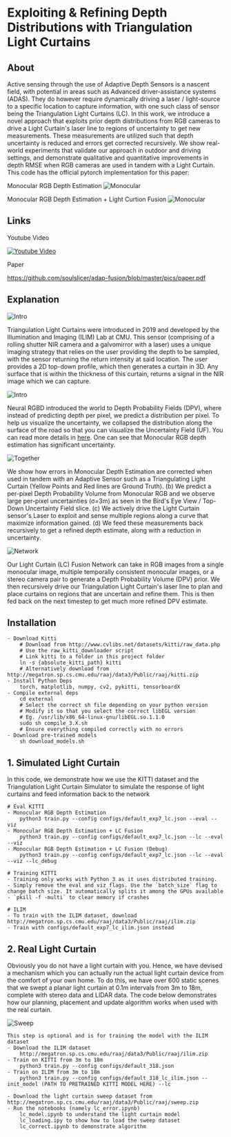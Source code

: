# Exploiting & Refining Depth Distributions with Triangulation Light Curtains

## About

Active sensing through the use of Adaptive Depth Sensors is a nascent field, with potential in areas such as Advanced driver-assistance systems (ADAS). They do however require dynamically driving a laser / light-source to a specific location to capture information, with one such class of sensor being the Triangulation Light Curtains (LC). In this work, we introduce a novel approach that exploits prior depth distributions from RGB cameras to drive a Light Curtain's laser line to regions of uncertainty to get new measurements. These measurements are utilized such that depth uncertainty is reduced and errors get corrected recursively. We show real-world experiments that validate our approach in outdoor and driving settings, and demonstrate qualitative and quantitative improvements in depth RMSE when RGB cameras are used in tandem with a Light Curtain. This code has the official pytorch implementation for this paper:

Monocular RGB Depth Estimation
![Monocular](https://github.com/soulslicer/adap-fusion/blob/master/pics/before.gif?raw=true)

Monocular RGB Depth Estimation + Light Curtion Fusion
![Monocular](https://github.com/soulslicer/adap-fusion/blob/master/pics/after.gif?raw=true)

## Links

Youtube Video

[![Youtube Video](https://img.youtube.com/vi/kIjn3U8luV0/0.jpg)](https://www.youtube.com/watch?v=kIjn3U8luV0)

Paper

https://github.com/soulslicer/adap-fusion/blob/master/pics/paper.pdf

## Explanation

![Intro](https://github.com/soulslicer/adap-fusion/blob/master/pics/lc.png?raw=true)

Triangulation Light Curtains were introduced in 2019 and developed by the Illumination and Imaging (ILIM) Lab at CMU. This sensor (comprising of a rolling shutter NIR camera and a galvomirror with a laser) uses a unique imaging strategy that relies on the user providing the depth to be sampled, with the sensor returning the return intensity at said location. The user provides a 2D top-down profile, which then generates a curtain in 3D. Any surface that is within the thickness of this curtain, returns a signal in the NIR image which we can capture. 

![Intro](https://raw.githubusercontent.com/soulslicer/adap-fusion/master/pics/intro.png)

Neural RGBD introduced the world to Depth Probability Fields (DPV), where instead of predicting depth per pixel, we predict a distribution per pixel. To help us visualize the uncertainty, we collapsed the distribution along the surface of the road so that you can visualize the Uncertainty Field (UF). You can read more details in [here](https://github.com/soulslicer/probabilistic-depth/blob/main/pics/explanation.pdf). One can see that Monocular RGB depth estimation has significant uncertainty.

![Together](https://github.com/soulslicer/adap-fusion/blob/master/pics/together.png?raw=true)

We show how errors in Monocular Depth Estimation are corrected when used in tandem with an Adaptive Sensor such as a Triangulating Light Curtain (Yellow Points and Red lines are Ground Truth). (b) We predict a per-pixel Depth Probability Volume from Monocular RGB and we observe large per-pixel uncertainties (σ=3m) as seen in the Bird's Eye View /  Top-Down Uncertainty Field slice. (c) We actively drive the Light Curtain sensor's Laser to exploit and sense multiple regions along a curve that maximize information gained. (d) We feed these measurements back recursively to get a refined depth estimate, along with a reduction in uncertainty.

![Network](https://github.com/soulslicer/adap-fusion/blob/master/pics/network.png?raw=true)

Our Light Curtain (LC) Fusion Network can take in RGB images from a single monocular image, multiple temporally consistent monocular images, or a stereo camera pair to generate a Depth Probability Volume (DPV) prior. We then recursively drive our Triangulation Light Curtain's laser line to plan and place curtains on regions that are uncertain and refine them. This is then fed back on the next timestep to get much more refined DPV estimate.

## Installation

```
- Download Kitti
    # Download from http://www.cvlibs.net/datasets/kitti/raw_data.php
    # Use the raw_kitti_downloader script
    # Link kitti to a folder in this project folder
    ln -s {absolute_kitti_path} kitti
    # Alternatively download from http://megatron.sp.cs.cmu.edu/raaj/data3/Public/raaj/kitti.zip
- Install Python Deps
    torch, matplotlib, numpy, cv2, pykitti, tensorboardX
- Compile external deps
    cd external
    # Select the correct sh file depending on your python version
    # Modify it so that you select the correct libEGL version
    # Eg. /usr/lib/x86_64-linux-gnu/libEGL.so.1.1.0
    sudo sh compile_3.X.sh
    # Ensure everything compiled correctly with no errors
- Download pre-trained models
    sh download_models.sh
```

## 1. Simulated Light Curtain

In this code, we demonstrate how we use the KITTI dataset and the Triangulation Light Curtain Simulator to simulate the response of light curtains and feed information back to the network

```
# Eval KITTI
- Monocular RGB Depth Estimation
    python3 train.py --config configs/default_exp7_lc.json --eval --viz
- Monocular RGB Depth Estimation + LC Fusion
    python3 train.py --config configs/default_exp7_lc.json --lc --eval --viz
- Monocular RGB Depth Estimation + LC Fusion (Debug)
    python3 train.py --config configs/default_exp7_lc.json --lc --eval --viz --lc_debug

# Training KITTI
- Training only works with Python 3 as it uses distributed training. 
- Simply remove the eval and viz flags. Use the `batch_size` flag to change batch size. It automatically splits it among the GPUs available
- `pkill -f -multi` to clear memory if crashes

# ILIM
- To train with the ILIM dataset, download http://megatron.sp.cs.cmu.edu/raaj/data3/Public/raaj/ilim.zip
- Train with configs/default_exp7_lc_ilim.json instead
```

## 2. Real Light Curtain

Obviously you do not have a light curtain with you. Hence, we have devised a mechanism which you can actually run the actual light curtain device from the comfort of your own home. To do this, we have over 600 static scenes that we swept a planar light curtain at 0.1m intervals from 3m to 18m, complete with stereo data and LIDAR data. The code below demonstrates how our planning, placement and update algorithm works when used with the real curtain.

![Sweep](https://github.com/soulslicer/adap-fusion/blob/master/pics/sweep.png?raw=true)

```
This step is optional and is for training the model with the ILIM dataset
- Download the ILIM dataset
    http://megatron.sp.cs.cmu.edu/raaj/data3/Public/raaj/ilim.zip
- Train on KITTI from 3m to 18m
    python3 train.py --config configs/default_318.json
- Train on ILIM from 3m to 18m
    python3 train.py --config configs/default_318_lc_ilim.json --init_model (PATH TO PRETRAINED KITTI MODEL HERE) --lc
```

```
- Download the light curtain sweep dataset from http://megatron.sp.cs.cmu.edu/raaj/data3/Public/raaj/sweep.zip
- Run the notebooks (namely lc_error.ipynb)
    lc_model.ipynb to understand the light curtain model
    lc_loading.ipy to show how to load the sweep dataset
    lc_correct.ipynb to demonstrate algorithm
```